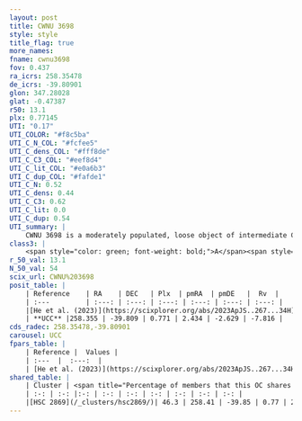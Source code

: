```yaml
---
layout: post
title: CWNU 3698
style: style
title_flag: true
more_names: 
fname: cwnu3698
fov: 0.437
ra_icrs: 258.35478
de_icrs: -39.80901
glon: 347.28028
glat: -0.47387
r50: 13.1
plx: 0.77145
UTI: "0.17"
UTI_COLOR: "#f8c5ba"
UTI_C_N_COL: "#fcfee5"
UTI_C_dens_COL: "#fff8de"
UTI_C_C3_COL: "#eef8d4"
UTI_C_lit_COL: "#e0a6b3"
UTI_C_dup_COL: "#fafde1"
UTI_C_N: 0.52
UTI_C_dens: 0.44
UTI_C_C3: 0.62
UTI_C_lit: 0.0
UTI_C_dup: 0.54
UTI_summary: |
    CWNU 3698 is a moderately populated, loose object of intermediate C3 quality. It was recently reported in the literature.<br><br>This is likely a unique object, which shares a moderate percentage of members with at least one previously reported entry.
class3: |
    <span style="color: green; font-weight: bold;">A</span><span style="color: red; font-weight: bold;">C</span>
r_50_val: 13.1
N_50_val: 54
scix_url: CWNU%203698
posit_table: |
    | Reference    | RA    | DEC   | Plx  | pmRA  | pmDE   |  Rv  |
    | :---         | :---: | :---: | :---: | :---: | :---: | :---: |
    |[He et al. (2023)](https://scixplorer.org/abs/2023ApJS..267...34H) | 258.361 | -39.833 | 0.776 | 2.449 | -2.593 | 106.91 |
    | **UCC** |258.355 | -39.809 | 0.771 | 2.434 | -2.629 | -7.816 | 
cds_radec: 258.35478,-39.80901
carousel: UCC
fpars_table: |
    | Reference |  Values |
    | :---  |  :---:  |
    | [He et al. (2023)](https://scixplorer.org/abs/2023ApJS..267...34H) | `A0=2.6, m-M=10.5, logA=7.1` |
shared_table: |
    | Cluster | <span title="Percentage of members that this OC shares with the ones listed">%</span>   | RA   | DEC   | Plx   | pmRA  | pmDE  | Rv | UTI |
    | :-: | :-: |:-: | :-: | :-: | :-: | :-: | :-: | :-: |
    |[HSC 2869](/_clusters/hsc2869/)| 46.3 | 258.41 | -39.85 | 0.77 | 2.43 | -2.59 | 0.32 |0.4 |
---
```


